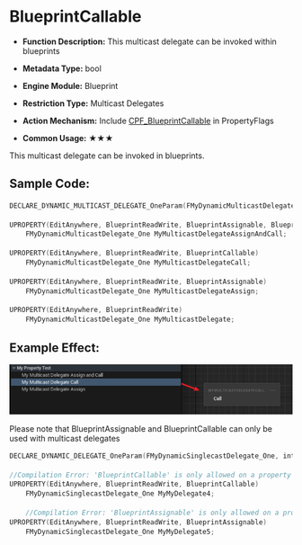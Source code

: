 # BlueprintCallable

- **Function Description:** This multicast delegate can be invoked within blueprints

- **Metadata Type:** bool
- **Engine Module:** Blueprint
- **Restriction Type:** Multicast Delegates
- **Action Mechanism:** Include [CPF_BlueprintCallable](../../../../Flags/EPropertyFlags/CPF_BlueprintCallable.md) in PropertyFlags
- **Common Usage:** ★★★

This multicast delegate can be invoked in blueprints.

## Sample Code:

```cpp
DECLARE_DYNAMIC_MULTICAST_DELEGATE_OneParam(FMyDynamicMulticastDelegate_One, int32, Value);

UPROPERTY(EditAnywhere, BlueprintReadWrite, BlueprintAssignable, BlueprintCallable)
	FMyDynamicMulticastDelegate_One MyMulticastDelegateAssignAndCall;

UPROPERTY(EditAnywhere, BlueprintReadWrite, BlueprintCallable)
	FMyDynamicMulticastDelegate_One MyMulticastDelegateCall;

UPROPERTY(EditAnywhere, BlueprintReadWrite, BlueprintAssignable)
	FMyDynamicMulticastDelegate_One MyMulticastDelegateAssign;

UPROPERTY(EditAnywhere, BlueprintReadWrite)
	FMyDynamicMulticastDelegate_One MyMulticastDelegate;
```

## Example Effect:

![Untitled](Untitled.png)

Please note that BlueprintAssignable and BlueprintCallable can only be used with multicast delegates

```cpp
DECLARE_DYNAMIC_DELEGATE_OneParam(FMyDynamicSinglecastDelegate_One, int32, Value);

//Compilation Error: 'BlueprintCallable' is only allowed on a property when it is a multicast delegate
UPROPERTY(EditAnywhere, BlueprintReadWrite, BlueprintCallable)
	FMyDynamicSinglecastDelegate_One MyMyDelegate4;

	//Compilation Error: 'BlueprintAssignable' is only allowed on a property when it is a multicast delegate
UPROPERTY(EditAnywhere, BlueprintReadWrite, BlueprintAssignable)
	FMyDynamicSinglecastDelegate_One MyMyDelegate5;
```